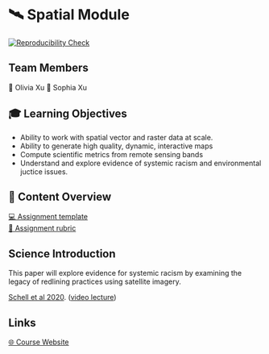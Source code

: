 # :artificial_satellite: Spatial Module

<!-- EDIT with your badge link -->
[![Reproducibility Check](https://github.com/espm-157/spatial-python-template/actions/workflows/main.yml/badge.svg)](https://github.com/espm-157/spatial-python-template/actions/workflows/main.yml)

## Team Members

🦸 Olivia Xu
🦹 Sophia Xu

## 🎓 Learning Objectives

- Ability to work with spatial vector and raster data at scale.
- Ability to generate high quality, dynamic, interactive maps
- Compute scientific metrics from remote sensing bands
- Understand and explore evidence of systemic racism and environmental juctice issues.


## 📖 Content Overview

[💻 Assignment template](https://github.com/espm-157/spatial-python-template/blob/main/notebook.ipynb)  
[💯 Assignment rubric](rubric.md)  


## Science Introduction

This paper will explore evidence for systemic racism by examining the legacy of redlining practices using satellite imagery. 

[Schell et al 2020](https://doi.org/10.1126/science.aay4497).  ([video lecture](https://www.youtube.com/watch?v=nnH9RSzORV0))

## Links

[🌐 Course Website](https://espm-157.carlboettiger.info/)


